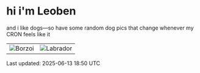 # hi i'm Leoben

and i like dogs—so have some random dog pics that change whenever my CRON feels like it

|  |  |
|--------|----------|
| ![Borzoi](https://random-dog-vercel.vercel.app/api/random-borzoi?v=1749840608) | ![Labrador](https://random-dog-vercel.vercel.app/api/random-labrador?v=1749840608) |

Last updated: 2025-06-13 18:50 UTC
